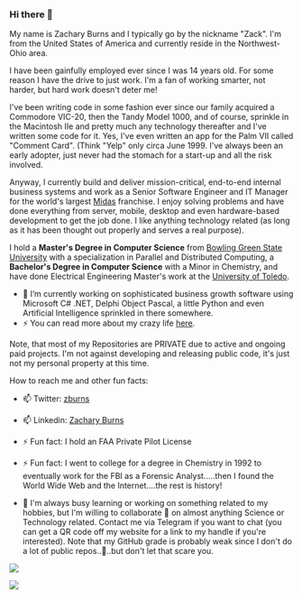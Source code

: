 ### Hi there 👋

My name is Zachary Burns and I typically go by the nickname "Zack".  I'm from the United States of America and currently reside in the Northwest-Ohio area.

I have been gainfully employed ever since I was 14 years old.  For some reason I have the drive to just work.  I'm a fan of working smarter, not harder, but hard work doesn't deter me!

I've been writing code in some fashion ever since our family acquired a Commodore VIC-20, then the Tandy Model 1000, and of course, sprinkle in the Macintosh IIe and pretty much any technology thereafter and I've written some code for it.  Yes, I've even written an app for the Palm VII called "Comment Card".  (Think "Yelp" only circa June 1999.  I've always been an early adopter, just never had the stomach for a start-up and all the risk involved.

Anyway, I currently build and deliver mission-critical, end-to-end internal business systems and work as a Senior Software Engineer and IT Manager for the world's largest [Midas](http://www.midas.com) franchise.  I enjoy solving problems and have done everything from server, mobile, desktop and even hardware-based development to get the job done.  I like anything technology related (as long as it has been thought out properly and serves a real purpose).

I hold a **Master's Degree in Computer Science** from [Bowling Green State University](http://www.bgsu.edu) with a specialization in Parallel and Distributed Computing, a **Bachelor's Degree in Computer Science** with a Minor in Chemistry, and have done Electrical Engineering Master's work at the [University of Toledo](http://www.utoledo.edu).

- 🔭 I’m currently working on sophisticated business growth software using Microsoft C# .NET, Delphi Object Pascal, a little Python and even Artificial Intelligence sprinkled in there somewhere.
- ⚡ You can read more about my crazy life [here](http://www.zackburns.com).

Note, that most of my Repositories are PRIVATE due to active and ongoing paid projects.  I'm not against developing and releasing public code, it's just not my personal property at this time.

How to reach me and other fun facts:
- 📫 Twitter: [zburns](https://twitter.com/zburns)
- 📫 Linkedin: [Zachary Burns](https://www.linkedin.com/in/zachary-burns/)
- ⚡ Fun fact: I hold an FAA Private Pilot License
- ⚡ Fun fact: I went to college for a degree in Chemistry in 1992 to eventually work for the FBI as a Forensic Analyst.....then I found the World Wide Web and the Internet....the rest is history!

- 🌱 I'm always busy learning or working on something related to my hobbies, but I'm willing to collaborate 👯 on almost anything Science or Technology related.  Contact me via Telegram if you want to chat (you can get a QR code off my website for a link to my handle if you're interested).   Note that my GitHub grade is probably weak since I don't do a lot of public repos..🤔..but don't let that scare you.

![](https://github-readme-stats.vercel.app/api?username=zburns&show_icons=true&title_color=fff&icon_color=79ff97&text_color=9f9f9f&bg_color=151515)

![](https://visitor-badge.glitch.me/badge?page_id=zburns.zburns)


<!--
**zburns/zburns** is a ✨ _special_ ✨ repository because its `README.md` (this file) appears on your GitHub profile.

Here are some ideas to get you started:

- 🔭 I’m currently working on ...
- 🌱 I’m currently learning ...
- 👯 I’m looking to collaborate on ...
- 🤔 I’m looking for help with ...
- 💬 Ask me about ...
- 📫 How to reach me: ...
- 😄 Pronouns: ...
- ⚡ Fun fact: ...
-->
